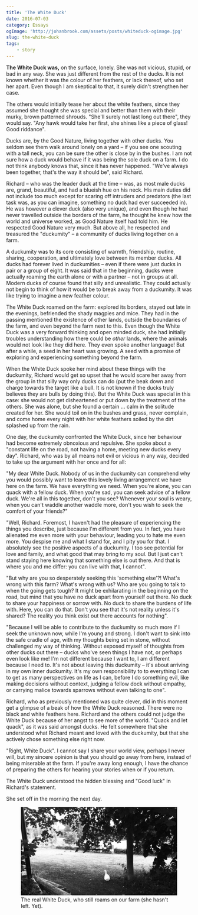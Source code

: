 ```yaml
---
title: 'The White Duck'
date: 2016-07-03
category: Essays
ogImage: 'http://johanbrook.com/assets/posts/whiteduck-ogimage.jpg'
slug: the-white-duck
tags:
    - story
---
```


**The White Duck was,** on the surface, lonely. She was not vicious, stupid, or bad in any way. She
was just different from the rest of the ducks. It is not known whether it was the colour of her
feathers, or lack thereof, who set her apart. Even though I am skeptical to that, it surely didn't
strengthen her case.

The others would initially tease her about the white feathers, since they assumed she thought she
was special and better than them with their murky, brown patterned shrouds. "She'll surely not last
long out there", they would say. "Any hawk would take her first, she shines like a piece of glass!
Good riddance".

Ducks are, by the Good Nature, living together with other ducks. You seldom see them walk around
lonely on a yard – if you see one scouting with a tall neck, you can be sure the other is close by
in the bushes. I am not sure how a duck would behave if it was being the sole duck on a farm. I do
not think anybody knows that, since it has never happened. "We've always been together, that's the
way it should be", said Richard.

Richard – who was the leader duck at the time – was, as most male ducks are, grand, beautiful, and
had a blueish hue on his neck. His main duties did not include too much except for scaring off
intruders and predators (the last task was, as you can imagine, something no duck had ever succeeded
in). He was however a clever duck (also very unique), and even though he had never travelled outside
the borders of the farm, he thought he knew how the world and universe worked, as Good Nature itself
had told him. He respected Good Nature very much. But above all, he respected and treasured the
"duckumity" – a community of ducks living together on a farm.

A duckumity was to its core consisting of warmth, friendship, routine, sharing, cooperation, and
ultimately love between its member ducks. All ducks had forever lived in duckumities – even if there
were just ducks in pair or a group of eight. It was said that in the beginning, ducks were actually
roaming the earth alone or with a partner – not in groups at all. Modern ducks of course found that
silly and unrealistic. They could actually not begin to think of how it would be to break away from
a duckumity. It was like trying to imagine a new feather colour.

The White Duck roamed on the farm: explored its borders, stayed out late in the evenings, befriended
the shady magpies and mice. They had in the passing mentioned the existence of other lands, outside
the boundaries of the farm, and even beyond the farm next to this. Even though the White Duck was a
very forward thinking and open minded duck, she had initially troubles understanding how there could
be _other_ lands, where the animals would not look like they did here. They even spoke another
language! But after a while, a seed in her heart was growing. A seed with a promise of exploring and
experiencing something beyond the farm.

When the White Duck spoke her mind about these things with the duckumity, Richard would get so upset
that he would scare her away from the group in that silly way only ducks can do (put the beak down
and charge towards the target like a bull. It is not known if the ducks truly believes they are
bulls by doing this). But the White Duck was special in this case: she would not get disheartened or
put down by the treatment of the others. She was alone, but she found a certain ... calm in the
solitude created for her. She would toil on in the bushes and grass, never complain, and come home
every night with her white feathers soiled by the dirt splashed up from the rain.

One day, the duckumity confronted the White Duck, since her behaviour had become extremely obnoxious
and repulsive. She spoke about a "constant life on the road, not having a home, meeting new ducks
every day". Richard, who was by all means not evil or vicious in any way, decided to take up the
argument with her once and for all:

"My dear White Duck. Nobody of us in the duckumity can comprehend why you would possibly want to
leave this lovely living arrangement we have here on the farm. We have everything we need. When
you're alone, you can quack with a fellow duck. When you're sad, you can seek advice of a fellow
duck. We're all in this together, don't you see? Whenever your soul is weary, when you can't waddle
another waddle more, don't you wish to seek the comfort of your friends?"

"Well, Richard. Foremost, I haven't had the pleasure of experiencing the things you describe, just
because I'm different from you. In fact, you have alienated me even more with your behaviour,
leading you to hate me even more. You despise me and what I stand for, and I pity you for that. I
absolutely see the positive aspects of a duckumity. I too see potential for love and family, and
what good that may bring to my soul. But I just can't stand staying here knowing that something else
is out there. And that is where you and me differ: you can live with that, I cannot".

"But why are you so desperately seeking this 'something else'?! What's wrong with this farm? What's
wrong with us? Who are you going to talk to when the going gets tough? It might be exhilarating in
the beginning on the road, but mind that you have no duck apart from yourself out there. No duck to
share your happiness or sorrow with. No duck to share the burdens of life with. Here, you can do
that. Don't you see that it's not reality unless it's shared? The reality you think exist out there
accounts for nothing".

"Because I will be able to contribute to the duckumity so much more if I seek the unknown now, while
I'm young and strong. I don't want to sink into the safe cradle of age, with my thoughts being set
in stone, without challenged my way of thinking. Without exposed myself of thoughts from other ducks
out there – ducks who've seen things I have not, or perhaps even look like me! I'm not different
because I want to, I am different because I need to. It's not about leaving this duckumity – it's
about arriving in my own inner duckumity. It's my own responsibility to to everything I can to get
as many perspectives on life as I can, before I do something evil, like making decisions without
context, judging a fellow dock without empathy, or carrying malice towards sparrows without even
talking to one".

Richard, who as previously mentioned was quite clever, did in this moment get a glimpse of a beak of
how the White Duck reasoned. There were no black and white feathers here. Richard and the others
could not judge the White Duck because of her angst to see more of the world. "Quack and let quack",
as it was said amongst ducks. He felt somewhere that she understood what Richard meant and loved
with the duckumity, but that she actively chose something else right now.

"Right, White Duck". I cannot say I share your world view, perhaps I never will, but my sincere
opinion is that you should go away from here, instead of being miserable at the farm. If you're away
long enough, I have the chance of preparing the others for hearing your stories when or if you
return.

The White Duck understood the hidden blessing and "Good luck" in Richard's statement.

She set off in the morning the next day.

<figure class="image--full">
  <img src="/assets/posts/white-duck.jpg" alt="White duck">
  <figcaption>The real White Duck, who still roams on our farm (she hasn't left. Yet).</figcaption>
</figure>
